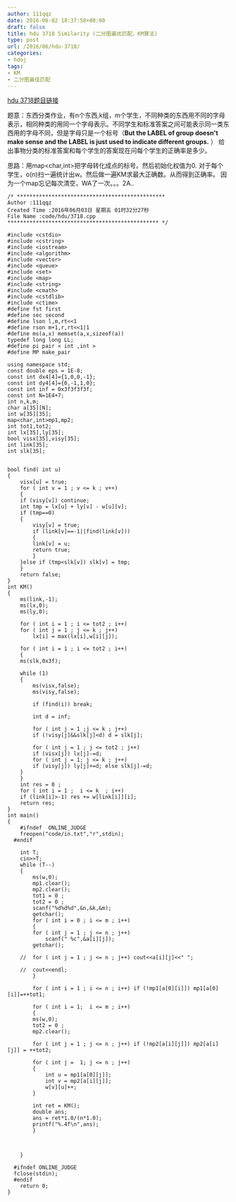 ```yaml
---
author: 111qqz
date: 2016-06-02 18:37:58+00:00
draft: false
title: hdu 3718 Similarity (二分图最优匹配，KM算法)
type: post
url: /2016/06/hdu-3718/
categories:
- hdoj
tags:
- KM
- 二分图最佳匹配
---
```


[hdu 3718题目链接](http://acm.hdu.edu.cn/showproblem.php?pid=3718)

题意：东西分类作业，有n个东西,k组，m个学生，不同种类的东西用不同的字母表示，相同种类的用同一个字母表示。不同学生和标准答案之间可能表示同一类东西用的字母不同，但是字母只是一个标号（**But the LABEL of group doesn't make sense and the LABEL is just used to indicate different groups.** ） 给出事物分类的标准答案和每个学生的答案现在问每个学生的正确率是多少。

思路：用map<char,int>把字母转化成点的标号。然后初始化权值为0. 对于每个学生，o(n)扫一遍统计出w。然后做一遍KM求最大正确数。从而得到正确率。 因为一个map忘记每次清空，WA了一次。。。2A..




 

    
    /* ***********************************************
    Author :111qqz
    Created Time :2016年06月03日 星期五 01时32分27秒
    File Name :code/hdu/3718.cpp
    ************************************************ */
    
    #include <cstdio>
    #include <cstring>
    #include <iostream>
    #include <algorithm>
    #include <vector>
    #include <queue>
    #include <set>
    #include <map>
    #include <string>
    #include <cmath>
    #include <cstdlib>
    #include <ctime>
    #define fst first
    #define sec second
    #define lson l,m,rt<<1
    #define rson m+1,r,rt<<1|1
    #define ms(a,x) memset(a,x,sizeof(a))
    typedef long long LL;
    #define pi pair < int ,int >
    #define MP make_pair
    
    using namespace std;
    const double eps = 1E-8;
    const int dx4[4]={1,0,0,-1};
    const int dy4[4]={0,-1,1,0};
    const int inf = 0x3f3f3f3f;
    const int N=1E4+7;
    int n,k,m;
    char a[35][N];
    int w[35][35];
    map<char,int>mp1,mp2;
    int tot1,tot2;
    int lx[35],ly[35];
    bool visx[35],visy[35];
    int link[35];
    int slk[35];
    
    
    bool find( int u)
    {
        visx[u] = true;
        for ( int v = 1 ; v <= k ; v++)
        {
    	if (visy[v]) continue;
    	int tmp = lx[u] + ly[v] - w[u][v];
    	if (tmp==0)
    	{
    	    visy[v] = true;
    	    if (link[v]==-1||find(link[v]))
    	    {
    		link[v] = u;
    		return true;
    	    }
    	}else if (tmp<slk[v]) slk[v] = tmp;
        }
        return false;
    }
    int KM()
    {
        ms(link,-1);
        ms(lx,0);
        ms(ly,0);
    
        for ( int i = 1 ; i <= tot2 ; i++)
    	for ( int j = 1 ; j <= k ; j++)
    	    lx[i] = max(lx[i],w[i][j]);
    
        for ( int i = 1 ; i <= tot2 ; i++)
        {
    	ms(slk,0x3f);
    
    	while (1)
    	{
    	    ms(visx,false);
    	    ms(visy,false);
    
    	    if (find(i)) break;
    
    	    int d = inf;
    
    	    for ( int j = 1 ;j <= k ; j++) 
    		if (!visy[j]&&slk[j]<d) d = slk[j];
    
    	    for ( int j = 1 ; j <= tot2 ; j++)
    		if (visx[j]) lx[j]-=d;
    	    for ( int j = 1; j <= k ; j++)
    		if (visy[j]) ly[j]+=d; else slk[j]-=d;
    	}
        }
        int res = 0 ;
        for ( int i = 1 ;  i <= k  ; i++)
    	if (link[i]>-1) res += w[link[i]][i];
        return res;
    }
    int main()
    {
    	#ifndef  ONLINE_JUDGE 
    	freopen("code/in.txt","r",stdin);
      #endif
    
    	int T;
    	cin>>T;
    	while (T--)
    	{
    	    ms(w,0);
    	    mp1.clear();
    	    mp2.clear();
    	    tot1 = 0 ;
    	    tot2 = 0 ;
    	    scanf("%d%d%d",&n,&k,&m);
    	    getchar();
    	    for ( int i = 0 ; i <= m ; i++)
    	    {
    		for ( int j = 1 ; j <= n ; j++)
    		    scanf(" %c",&a[i][j]);
    		getchar();
    
    	//	for ( int j = 1 ; j <= n ; j++) cout<<a[i][j]<<" ";
    
    	//	cout<<endl;
    	    }
    	    
    	    for ( int i = 1 ; i <= n ; i++) if (!mp1[a[0][i]]) mp1[a[0][i]]=++tot1;
    	    
    	    for ( int i = 1;  i <= m ; i++)
    	    {
    		ms(w,0);
    		tot2 = 0 ;
    		mp2.clear();
    
    		for ( int j = 1 ; j <= n ; j++) if (!mp2[a[i][j]]) mp2[a[i][j]] = ++tot2;
    
    		for ( int j =  1; j <= n ; j++) 
    		{
    		    int u = mp1[a[0][j]];
    		    int v = mp2[a[i][j]];
    		    w[v][u]++;
    		}
    
    		int ret = KM();
    		double ans;
    		ans = ret*1.0/(n*1.0);
    		printf("%.4f\n",ans);
    	    }
    
    	    
    
    	}
    
      #ifndef ONLINE_JUDGE  
      fclose(stdin);
      #endif
        return 0;
    }
    





